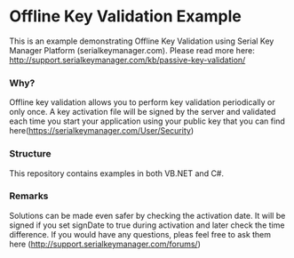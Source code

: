 # Offline Key Validation Example

This is an example demonstrating Offline Key Validation using Serial Key Manager Platform (serialkeymanager.com). Please read more here: http://support.serialkeymanager.com/kb/passive-key-validation/

### Why?
Offline key validation allows you to perform key validation periodically or only once. A key activation file will be signed by the server and validated each time you start your application using your public key that you can find here(https://serialkeymanager.com/User/Security)

### Structure
This repository contains examples in both VB.NET and C#.

### Remarks
Solutions can be made even safer by checking the activation date. It will be signed if you set signDate to true during activation and later check the time difference. If you would have any questions, pleas feel free to ask them here (http://support.serialkeymanager.com/forums/)
